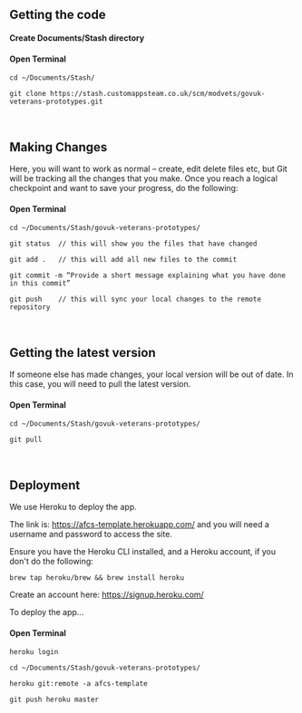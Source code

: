 ## Getting the code
 
#### Create Documents/Stash directory
 
#### Open Terminal

```
cd ~/Documents/Stash/
 
git clone https://stash.customappsteam.co.uk/scm/modvets/govuk-veterans-prototypes.git
 ```
 
 
 <br />  
     
## Making Changes
 
Here, you will want to work as normal – create, edit delete files etc, but Git will be tracking all the changes that you make. Once you reach a logical checkpoint and want to save your progress, do the following:
 
#### Open Terminal
 
 ```
cd ~/Documents/Stash/govuk-veterans-prototypes/
 
git status  // this will show you the files that have changed
 
git add .   // this will add all new files to the commit
 
git commit -m “Provide a short message explaining what you have done in this commit”
 
git push    // this will sync your local changes to the remote repository
 ```
 
  <br />  
    
## Getting the latest version
 
If someone else has made changes, your local version will be out of date. In this case, you will need to pull the latest version.
 
#### Open Terminal
 
```
cd ~/Documents/Stash/govuk-veterans-prototypes/
 
git pull
```
 
 <br />  

## Deployment
We use Heroku to deploy the app.

The link is: https://afcs-template.herokuapp.com/ and you will need a username and password to access the site.

Ensure you have the Heroku CLI installed, and a Heroku account, if you don't do the following:

```
brew tap heroku/brew && brew install heroku
```

Create an account here: https://signup.heroku.com/

To deploy the app...

#### Open Terminal

```
heroku login

cd ~/Documents/Stash/govuk-veterans-prototypes/
 
heroku git:remote -a afcs-template

git push heroku master
```